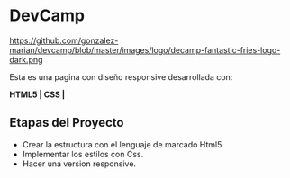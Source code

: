 # DevCamp

https://github.com/gonzalez-marian/devcamp/blob/master/images/logo/decamp-fantastic-fries-logo-dark.png

Esta es una pagina con diseño responsive desarrollada con:

**HTML5 | CSS |**

## Etapas del Proyecto

- Crear la estructura con el lenguaje de marcado Html5
- Implementar los estilos con Css.
- Hacer una version responsive.
